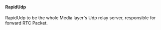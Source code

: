 #### RapidUdp
 
RapidUdp to be the whole Media layer's Udp relay server, responsible for forward RTC Packet.